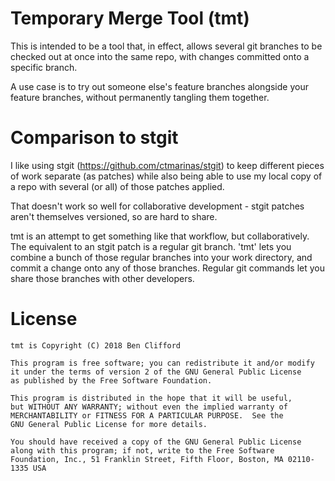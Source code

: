 # Temporary Merge Tool (tmt)

This is intended to be a tool that, in effect, allows several
git branches to be checked out at once into the same repo, with
changes committed onto a specific branch.

A use case is to try out someone else's feature branches alongside
your feature branches, without permanently tangling them together.

# Comparison to stgit

I like using stgit (https://github.com/ctmarinas/stgit) to keep
different pieces of work separate (as patches) while also being able
to use my local copy of a repo with several (or all) of those patches
applied.

That doesn't work so well for collaborative development - stgit patches
aren't themselves versioned, so are hard to share.

tmt is an attempt to get something like that workflow, but
collaboratively. The equivalent to an stgit patch is a regular git
branch. 'tmt' lets you combine a bunch of those regular branches
into your work directory, and commit a change onto any of those
branches. Regular git commands let you share those branches with
other developers.

# License

    tmt is Copyright (C) 2018 Ben Clifford

    This program is free software; you can redistribute it and/or modify
    it under the terms of version 2 of the GNU General Public License
    as published by the Free Software Foundation.

    This program is distributed in the hope that it will be useful,
    but WITHOUT ANY WARRANTY; without even the implied warranty of
    MERCHANTABILITY or FITNESS FOR A PARTICULAR PURPOSE.  See the
    GNU General Public License for more details.

    You should have received a copy of the GNU General Public License
    along with this program; if not, write to the Free Software
    Foundation, Inc., 51 Franklin Street, Fifth Floor, Boston, MA 02110-1335 USA

